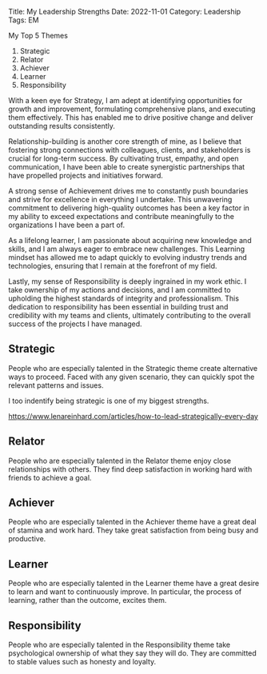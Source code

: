 Title: My Leadership Strengths
Date: 2022-11-01
Category: Leadership
Tags: EM

My Top 5 Themes
1. Strategic
2. Relator
3. Achiever
4. Learner
5. Responsibility

With a keen eye for Strategy, I am adept at identifying opportunities for growth and improvement, formulating comprehensive plans, and executing them effectively. This has enabled me to drive positive change and deliver outstanding results consistently.

Relationship-building is another core strength of mine, as I believe that fostering strong connections with colleagues, clients, and stakeholders is crucial for long-term success. By cultivating trust, empathy, and open communication, I have been able to create synergistic partnerships that have propelled projects and initiatives forward.

A strong sense of Achievement drives me to constantly push boundaries and strive for excellence in everything I undertake. This unwavering commitment to delivering high-quality outcomes has been a key factor in my ability to exceed expectations and contribute meaningfully to the organizations I have been a part of.

As a lifelong learner, I am passionate about acquiring new knowledge and skills, and I am always eager to embrace new challenges. This Learning mindset has allowed me to adapt quickly to evolving industry trends and technologies, ensuring that I remain at the forefront of my field.

Lastly, my sense of Responsibility is deeply ingrained in my work ethic. I take ownership of my actions and decisions, and I am committed to upholding the highest standards of integrity and professionalism. This dedication to responsibility has been essential in building trust and credibility with my teams and clients, ultimately contributing to the overall success of the projects I have managed.

## Strategic

People who are especially talented in the Strategic theme create alternative ways to proceed. Faced with any given scenario, they can quickly spot the relevant patterns and issues.

I too indentify being strategic is one of my biggest strengths.

https://www.lenareinhard.com/articles/how-to-lead-strategically-every-day

## Relator

People who are especially talented in the Relator theme enjoy close relationships with others. They find deep satisfaction in working hard with friends to achieve a goal.

## Achiever

People who are especially talented in the Achiever theme have a great deal of stamina and work hard. They take great satisfaction from being busy and productive.

## Learner

People who are especially talented in the Learner theme have a great desire to learn and want to continuously improve. In particular, the process of learning, rather than the outcome, excites them.

## Responsibility

People who are especially talented in the Responsibility theme take psychological ownership of what they say they will do. They are committed to stable values such as honesty and loyalty.


